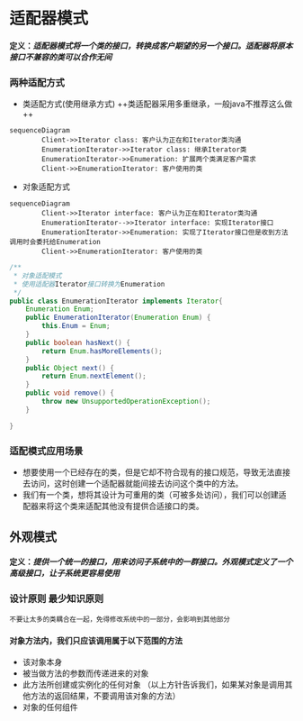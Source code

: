 # 适配器模式

#### 定义：*适配器模式将一个类的接口，转换成客户期望的另一个接口。适配器将原本接口不兼容的类可以合作无间*

### 两种适配方式
- 类适配方式(使用继承方式)  ++类适配器采用多重继承，一般java不推荐这么做++
```
sequenceDiagram
        Client->>Iterator class: 客户认为正在和Iterator类沟通
        EnumerationIterator->>Iterator class: 继承Iterator类
        EnumerationIterator->>Enumeration: 扩展两个类满足客户需求
        Client->>EnumerationIterator: 客户使用的类
```
- 对象适配方式

```
sequenceDiagram
        Client->>Iterator interface: 客户认为正在和Iterator类沟通
        EnumerationIterator-->>Iterator interface: 实现Iterator接口
        EnumerationIterator->>Enumeration: 实现了Iterator接口但是收到方法调用时会委托给Enumeration
        Client->>EnumerationIterator: 客户使用的类
```

```java
/**
 * 对象适配模式
 * 使用适配器Iterator接口转换为Enumeration
 */
public class EnumerationIterator implements Iterator{
    Enumeration Enum;
    public EnumerationIterator(Enumeration Enum) {
        this.Enum = Enum;
    }
    public boolean hasNext() {
        return Enum.hasMoreElements();
    }
    public Object next() {
        return Enum.nextElement();
    }
    public void remove() {
        throw new UnsupportedOperationException();
    }

}
```

### 适配模式应用场景
- 想要使用一个已经存在的类，但是它却不符合现有的接口规范，导致无法直接去访问，这时创建一个适配器就能间接去访问这个类中的方法。
- 我们有一个类，想将其设计为可重用的类（可被多处访问），我们可以创建适配器来将这个类来适配其他没有提供合适接口的类。

## 外观模式
#### 定义：*提供一个统一的接口，用来访问子系统中的一群接口。外观模式定义了一个高级接口，让子系统更容易使用*

### 设计原则 最少知识原则
    不要让太多的类耦合在一起，免得修改系统中的一部分，会影响到其他部分
#### 对象方法内，我们只应该调用属于以下范围的方法
- 该对象本身
- 被当做方法的参数而传递进来的对象
- 此方法所创建或实例化的任何对象 （以上方针告诉我们，如果某对象是调用其他方法的返回结果，不要调用该对象的方法）
- 对象的任何组件